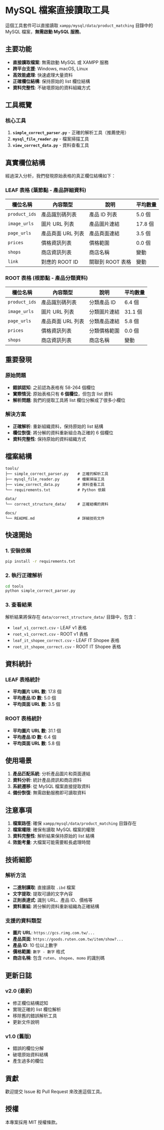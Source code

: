 # MySQL 檔案直接讀取工具

這個工具套件可以直接讀取 `xampp/mysql/data/product_matching` 目錄中的 MySQL 檔案，**無需啟動 MySQL 服務**。

## 主要功能

- **直接讀取檔案**: 無需啟動 MySQL 或 XAMPP 服務
- **跨平台支援**: Windows, macOS, Linux
- **高效能處理**: 快速處理大量資料
- **正確欄位結構**: 保持原始的 list 欄位結構
- **資料完整性**: 不破壞原始的資料組織方式

## 工具概覽

### 核心工具

1. **`simple_correct_parser.py`** - 正確的解析工具（推薦使用）
2. **`mysql_file_reader.py`** - 檔案掃描工具
3. **`view_correct_data.py`** - 資料查看工具

## 真實欄位結構

經過深入分析，我們發現原始表格的真正欄位結構如下：

### LEAF 表格 (葉節點 - 產品詳細資料)

| 欄位名稱      | 內容類型          | 說明             | 平均數量 |
| ------------- | ----------------- | ---------------- | -------- |
| `product_ids` | 產品識別碼列表    | 產品 ID 列表     | 5.0 個   |
| `image_urls`  | 圖片 URL 列表     | 產品圖片連結     | 17.8 個  |
| `page_urls`   | 產品頁面 URL 列表 | 產品頁面連結     | 3.5 個   |
| `prices`      | 價格資訊列表      | 價格範圍         | 0.0 個   |
| `shops`       | 商店資訊列表      | 商店名稱         | 變動     |
| `link`        | 對應的 ROOT ID    | 關聯到 ROOT 表格 | 變動     |

### ROOT 表格 (根節點 - 產品分類資料)

| 欄位名稱      | 內容類型          | 說明         | 平均數量 |
| ------------- | ----------------- | ------------ | -------- |
| `product_ids` | 產品識別碼列表    | 分類產品 ID  | 6.4 個   |
| `image_urls`  | 圖片 URL 列表     | 分類圖片連結 | 31.1 個  |
| `page_urls`   | 產品頁面 URL 列表 | 分類產品連結 | 5.8 個   |
| `prices`      | 價格資訊列表      | 分類價格範圍 | 0.0 個   |
| `shops`       | 商店資訊列表      | 商店名稱     | 變動     |

## 重要發現

### 原始問題

- **錯誤認知**: 之前認為表格有 58-264 個欄位
- **實際情況**: 原始表格只有 **6 個欄位**，但包含 list 資料
- **解析問題**: 我們的提取工具將 list 欄位分解成了很多小欄位

### 解決方案

- **正確解析**: 重新組織資料，保持原始的 list 結構
- **欄位恢復**: 將分解的資料重新組合為正確的 6 個欄位
- **資料完整性**: 保持原始的資料組織方式

## 檔案結構

```
tools/
├── simple_correct_parser.py    # 正確的解析工具
├── mysql_file_reader.py        # 檔案掃描工具
├── view_correct_data.py        # 資料查看工具
└── requirements.txt            # Python 依賴

data/
└── correct_structure_data/     # 正確結構的資料

docs/
└── README.md                   # 詳細技術文件
```

## 快速開始

### 1. 安裝依賴

```bash
pip install -r requirements.txt
```

### 2. 執行正確解析

```bash
cd tools
python simple_correct_parser.py
```

### 3. 查看結果

解析結果將保存在 `data/correct_structure_data/` 目錄中，包含：

- `leaf_v1_correct.csv` - LEAF v1 表格
- `root_v1_correct.csv` - ROOT v1 表格
- `leaf_it_shopee_correct.csv` - LEAF IT Shopee 表格
- `root_it_shopee_correct.csv` - ROOT IT Shopee 表格

## 資料統計

### LEAF 表格統計

- **平均圖片 URL 數**: 17.8 個
- **平均產品 ID 數**: 5.0 個
- **平均頁面 URL 數**: 3.5 個

### ROOT 表格統計

- **平均圖片 URL 數**: 31.1 個
- **平均產品 ID 數**: 6.4 個
- **平均頁面 URL 數**: 5.8 個

## 使用場景

1. **產品匹配系統**: 分析產品圖片和頁面連結
2. **資料分析**: 統計產品資訊和商店資料
3. **系統遷移**: 從 MySQL 檔案直接提取資料
4. **備份恢復**: 無需啟動服務即可讀取資料

## 注意事項

1. **檔案路徑**: 確保 `xampp/mysql/data/product_matching` 目錄存在
2. **檔案權限**: 確保有讀取 MySQL 檔案的權限
3. **資料完整性**: 解析結果保持原始的 list 結構
4. **效能考量**: 大檔案可能需要較長處理時間

## 技術細節

### 解析方法

- **二進制讀取**: 直接讀取 `.ibd` 檔案
- **文字提取**: 提取可讀的文字內容
- **正則表達式**: 識別 URL、產品 ID、價格等
- **資料重組**: 將分解的資料重新組織為正確結構

### 支援的資料類型

- **圖片 URL**: `https://gcs.rimg.com.tw/...`
- **產品頁面**: `https://goods.ruten.com.tw/item/show?...`
- **產品 ID**: 10 位以上數字
- **價格範圍**: `數字 - 數字` 格式
- **商店名稱**: 包含 `ruten`、`shopee`、`momo` 的識別碼

## 更新日誌

### v2.0 (最新)

- 修正欄位結構認知
- 實現正確的 list 欄位解析
- 移除舊的錯誤解析工具
- 更新文件說明

### v1.0 (舊版)

- 錯誤的欄位分解
- 破壞原始資料結構
- 產生過多的欄位

## 貢獻

歡迎提交 Issue 和 Pull Request 來改進這個工具。

## 授權

本專案採用 MIT 授權條款。
